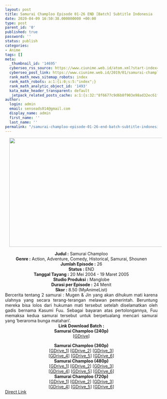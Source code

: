 ```yaml
---
layout: post
title: Samurai Champloo Episode 01-26 END [Batch] Subtitle Indonesia
date: 2020-04-09 16:50:38.000000000 +00:00
type: post
parent_id: '0'
published: true
password: ''
status: publish
categories:
- Anime
tags: []
meta:
  _thumbnail_id: '14695'
  cyberseo_rss_source: https://www.ciunime.web.id/atom.xml?start-index=751&max-results=150
  cyberseo_post_link: https://www.ciunime.web.id/2019/01/samurai-champloo-episode-01-26-end.html
  rank_math_news_sitemap_robots: index
  rank_math_robots: a:1:{i:0;s:5:"index";}
  rank_math_analytic_object_id: '1493'
  kata_make_header_transparent: default
  _jetpack_related_posts_cache: a:1:{s:32:"8f6677c9d6b0f903e98ad32ec61f8deb";a:2:{s:7:"expires";i:1662900966;s:7:"payload";a:0:{}}}
author:
  login: admin
  email: senseads014@gmail.com
  display_name: admin
  first_name: ''
  last_name: ''
permalink: "/samurai-champloo-episode-01-26-end-batch-subtitle-indonesia/"
---
```

<div class="separator" style="clear: both; text-align: center;"><a href="https://1.bp.blogspot.com/-oC8okuLN8Xk/XD2UcKc7TmI/AAAAAAAAHYE/eSvz6PHUV3MW41zReoH6l87ibO2_NbOggCLcBGAs/s1600/Samurai%2BChamploo.jpg" imageanchor="1" style="margin-left: 1em; margin-right: 1em;"><img border="0" data-original-height="720" data-original-width="1280" height="360" src="{{ site.baseurl }}/assets/2020/04/Samurai%2BChamploo.jpg" width="640" /></a></div>
<p>
<div style="text-align: center;"><b>Judul :</b> Samurai Champloo</div>
<div style="text-align: center;"><b><b>Genre :</b></b> Action, Adventure, Comedy, Historical, Samurai, Shounen</div>
<div style="text-align: center;"><b>Jumlah Episode :</b> 26<br /><b>Status :&nbsp;</b>END<br /><b>Tanggal Tayang :</b> 20 Mei 2004 - 19 Maret 2005<br /><b>Studio Produksi :</b> Manglobe<br /><b>Durasi per Episode :</b>&nbsp;24 Menit</div>
<div style="text-align: center;"><b>Skor :</b> 8.50 (MyAnimeList)</div>
<div style="text-align: center;"></div>
<div style="text-align: justify;">Bercerita tentang 2 samurai : Mugen &amp; Jin yang akan dihukum mati karena ulahnya yang secara terang-terangan melawan pemerintah. Beruntung mereka bisa lolos dari hukuman mati tersebut setelah diselamatkan oleh gadis bernama Kasumi Fuu. Sebagai bayaran atas pertolongannya, Fuu memaksa kedua samurai tersebut untuk berpetualang mencari samurai yang ‘beraroma bunga matahari’.</div>
<div style="text-align: justify;"></div>
<div style="text-align: justify;"></div>
<div style="text-align: center;"><b>Link Download Batch :</b></div>
<div style="text-align: center;">
<div style="text-align: center;"><b>Samurai Champloo (240p)</b></div>
<div style="text-align: center;">[<a href="https://drive.google.com/uc?export=download&amp;id=1jnbGsrVZmze_rn_1eN-Y9vF5mK8w4Xdt" target="_blank" rel="noopener">GDrive</a>]</p>
</div>
</div>
<div style="text-align: center;"><b>Samurai Champloo (360p)</b></div>
<div style="text-align: center;">[<a href="https://drive.google.com/uc?id=1CwhKIOQkE42MucfA_RtgT0kMo1W9iJpL" target="_blank" rel="noopener">GDrive_1</a>] [<a href="https://drive.google.com/uc?id=1-4jdRXieoqJbJl6mIvExQUNtuaLvxwOJ" target="_blank" rel="noopener">GDrive_2</a>] [<a href="https://drive.google.com/uc?id=1M6w4jbV4SwNMTrEL8xEugmWgrbntpvj1" target="_blank" rel="noopener">GDrive_3</a>]<br />[<a href="https://drive.google.com/uc?id=1DPYAisTleXpNL3D7v7QhSsStviaOD65B" target="_blank" rel="noopener">GDrive_4</a>] [<a href="https://drive.google.com/uc?id=1gKY8tHbYDQOlTEU4Cyru3Unp5Km8CL19" target="_blank" rel="noopener">GDrive_5</a>] [<a href="https://drive.google.com/uc?export=download&amp;id=1LhHv09ibYcd0ZVlEicEPYJJDJzVDvy5z" target="_blank" rel="noopener">GDrive_6</a>]</div>
<div style="text-align: center;"></div>
<div style="text-align: center;"><b>Samurai Champloo (480p)</b><br />[<a href="https://drive.google.com/uc?id=13T2U1-kKpu59F--k-Zm8-NrBlYdCHXlv" target="_blank" rel="noopener">GDrive_1</a>] [<a href="https://drive.google.com/uc?id=1if3_MWVhBdJyn4VyhbVHAtk9zJ48f6Oa" target="_blank" rel="noopener">GDrive_2</a>] [<a href="https://drive.google.com/uc?id=1UfMcYM_N1k1Bnu4Bq_jBSMAq4QEFPzeC" target="_blank" rel="noopener">GDrive_3</a>]<br />[<a href="https://drive.google.com/uc?id=1cXOowmybbkYc4n_8refPnVb0Ub2asPil" target="_blank" rel="noopener">GDrive_4</a>] [<a href="https://drive.google.com/uc?id=1vKtxWyuJF34SV_-LSgbaLv7Bd6io4EbM" target="_blank" rel="noopener">GDrive_5</a>] [<a href="https://drive.google.com/uc?id=1Wsx-fk4ViXH93B0D1vOc5RXyac5x5UV-" target="_blank" rel="noopener">GDrive_6</a>]</div>
<div style="text-align: center;"><b>Samurai Champloo (720p)</b><br />[<a href="https://drive.google.com/uc?id=1e-3nM8BcpnrtUbwY9FVvgWOBphTB2Hp1" target="_blank" rel="noopener">GDrive_1</a>] [<a href="https://drive.google.com/uc?id=1nVJq3b0oQ5Xx7jk5jWeHS6yc8-stFCh2" target="_blank" rel="noopener">GDrive_2</a>] [<a href="https://drive.google.com/uc?id=1h3psPhPi7E1KKI3jLTwLxIAW2sR4OnZ4" target="_blank" rel="noopener">GDrive_3</a>]<br />[<a href="https://drive.google.com/uc?id=1veTqjthfQ7E8Yvr_gKVVf7Oy4DUlZ5Vk" target="_blank" rel="noopener">GDrive_4</a>] [<a href="https://drive.google.com/uc?id=1Vq3_Q-ROQBC-wnTd6GDsziB_Y4UghJW8" target="_blank" rel="noopener">GDrive_5</a>] [<a href="https://drive.google.com/uc?id=1QbYf2iBBw16J8LdMZ5irezukZ4T6KtYC" target="_blank" rel="noopener">GDrive_6</a>]</div>
<link rel="stylesheet" href="https://cdnjs.cloudflare.com/ajax/libs/font-awesome/4.7.0/css/font-awesome.min.css" />
<div class="divbtn"> <a href="https://handymansurrender.com/fihup8buzv?key=94550f7ce39444073321dde3b8782f97" class="btn"><i class="fa fa-download"></i> Direct Link</a> </div>
